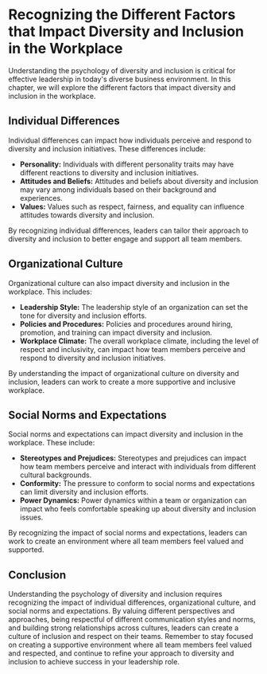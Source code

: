 Recognizing the Different Factors that Impact Diversity and Inclusion in the Workplace
==========================================================================================================================================================

Understanding the psychology of diversity and inclusion is critical for effective leadership in today's diverse business environment. In this chapter, we will explore the different factors that impact diversity and inclusion in the workplace.

Individual Differences
----------------------

Individual differences can impact how individuals perceive and respond to diversity and inclusion initiatives. These differences include:

* **Personality:** Individuals with different personality traits may have different reactions to diversity and inclusion initiatives.
* **Attitudes and Beliefs:** Attitudes and beliefs about diversity and inclusion may vary among individuals based on their background and experiences.
* **Values:** Values such as respect, fairness, and equality can influence attitudes towards diversity and inclusion.

By recognizing individual differences, leaders can tailor their approach to diversity and inclusion to better engage and support all team members.

Organizational Culture
----------------------

Organizational culture can also impact diversity and inclusion in the workplace. This includes:

* **Leadership Style:** The leadership style of an organization can set the tone for diversity and inclusion efforts.
* **Policies and Procedures:** Policies and procedures around hiring, promotion, and training can impact diversity and inclusion.
* **Workplace Climate:** The overall workplace climate, including the level of respect and inclusivity, can impact how team members perceive and respond to diversity and inclusion initiatives.

By understanding the impact of organizational culture on diversity and inclusion, leaders can work to create a more supportive and inclusive workplace.

Social Norms and Expectations
-----------------------------

Social norms and expectations can impact diversity and inclusion in the workplace. These include:

* **Stereotypes and Prejudices:** Stereotypes and prejudices can impact how team members perceive and interact with individuals from different cultural backgrounds.
* **Conformity:** The pressure to conform to social norms and expectations can limit diversity and inclusion efforts.
* **Power Dynamics:** Power dynamics within a team or organization can impact who feels comfortable speaking up about diversity and inclusion issues.

By recognizing the impact of social norms and expectations, leaders can work to create an environment where all team members feel valued and supported.

Conclusion
----------

Understanding the psychology of diversity and inclusion requires recognizing the impact of individual differences, organizational culture, and social norms and expectations. By valuing different perspectives and approaches, being respectful of different communication styles and norms, and building strong relationships across cultures, leaders can create a culture of inclusion and respect on their teams. Remember to stay focused on creating a supportive environment where all team members feel valued and respected, and continue to refine your approach to diversity and inclusion to achieve success in your leadership role.
